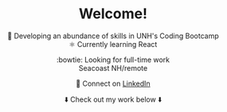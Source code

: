 <div align="center">

# Welcome!

🧰 Developing an abundance of skills in UNH's Coding Bootcamp  
⚛️ Currently learning React  <!-- & building a JavaScript card game  -->  

:bowtie: Looking for full-time work  
Seacoast NH/remote  

🔗 Connect on [LinkedIn](https://www.linkedin.com/in/joeldore/)  

⬇️ Check out my work below ⬇️

</div>

<!--
# Ideas:
- 🔭 Currently working on...
- 👯 Looking to collaborate on...
- 🤔 Looking for help with...
- 💬 Ask me about...
- 📫 How to reach me: 
- ⚡ Fun fact: 
-->
